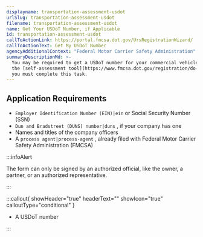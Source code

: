 ```yaml
---
displayname: transportation-assessment-usdot
urlSlug: transportation-assessment-usdot
filename: transportation-assessment-usdot
name: Get Your USDoT Number, if Applicable
id: transportation-assessment-usdot
callToActionLink: https://portal.fmcsa.dot.gov/UrsRegistrationWizard/
callToActionText: Get My USDoT Number
agencyAdditionalContext: "Federal Motor Carrier Safety Administration"
summaryDescriptionMd: >-
  You may be required to get a USDoT number for your commercial vehicle if you are crossing state lines. Use
  the [self-assessment tool](https://www.fmcsa.dot.gov/registration/do-i-need-usdot-number) to determine if
  you must complete this task.
---
```


## Application Requirements

- `Employer Identification Number (EIN)|ein` or Social Security Number (SSN)
- `Dun and Bradstreet (DUNS) number|duns` , if your company has one
- Names and titles of the company officers
- A `process agent|process-agent` , already filed with Federal Motor Carrier Safety Administration (FMCSA)

:::infoAlert

The form can only be signed by an authorized official, like the owner, a partner, or an authorized representative.

:::

:::callout{ showHeader="true" headerText="" showIcon="true" calloutType="conditional" }

- A USDoT number

:::
